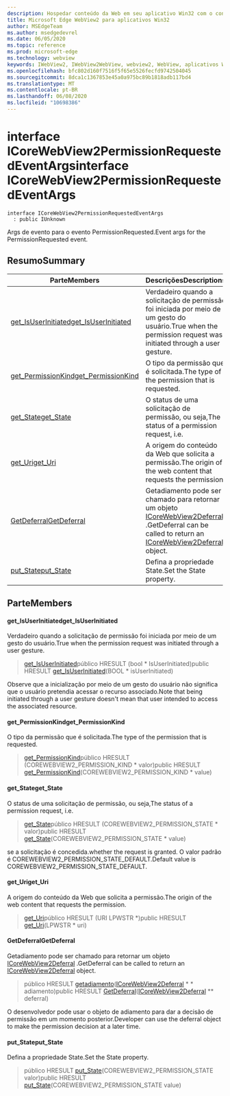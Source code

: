 ```yaml
---
description: Hospedar conteúdo da Web em seu aplicativo Win32 com o controle WebView2 do Microsoft Edge
title: Microsoft Edge WebView2 para aplicativos Win32
author: MSEdgeTeam
ms.author: msedgedevrel
ms.date: 06/05/2020
ms.topic: reference
ms.prod: microsoft-edge
ms.technology: webview
keywords: IWebView2, IWebView2WebView, webview2, WebView, aplicativos Win32, Win32, Edge, ICoreWebView2, ICoreWebView2Controller, controle do navegador, HTML Edge
ms.openlocfilehash: bfc802d160f7516f5f65e5526fecfd9742504045
ms.sourcegitcommit: 8dca1c1367853e45a0a975bc89b1818adb117bd4
ms.translationtype: MT
ms.contentlocale: pt-BR
ms.lasthandoff: 06/08/2020
ms.locfileid: "10698386"
---
```

# <span data-ttu-id="dbe38-104">interface ICoreWebView2PermissionRequestedEventArgs</span><span class="sxs-lookup"><span data-stu-id="dbe38-104">interface ICoreWebView2PermissionRequestedEventArgs</span></span> 

```
interface ICoreWebView2PermissionRequestedEventArgs
  : public IUnknown
```

<span data-ttu-id="dbe38-105">Args de evento para o evento PermissionRequested.</span><span class="sxs-lookup"><span data-stu-id="dbe38-105">Event args for the PermissionRequested event.</span></span>

## <span data-ttu-id="dbe38-106">Resumo</span><span class="sxs-lookup"><span data-stu-id="dbe38-106">Summary</span></span>

 <span data-ttu-id="dbe38-107">Parte</span><span class="sxs-lookup"><span data-stu-id="dbe38-107">Members</span></span>                        | <span data-ttu-id="dbe38-108">Descrições</span><span class="sxs-lookup"><span data-stu-id="dbe38-108">Descriptions</span></span>
--------------------------------|---------------------------------------------
[<span data-ttu-id="dbe38-109">get_IsUserInitiated</span><span class="sxs-lookup"><span data-stu-id="dbe38-109">get_IsUserInitiated</span></span>](#get_isuserinitiated) | <span data-ttu-id="dbe38-110">Verdadeiro quando a solicitação de permissão foi iniciada por meio de um gesto do usuário.</span><span class="sxs-lookup"><span data-stu-id="dbe38-110">True when the permission request was initiated through a user gesture.</span></span>
[<span data-ttu-id="dbe38-111">get_PermissionKind</span><span class="sxs-lookup"><span data-stu-id="dbe38-111">get_PermissionKind</span></span>](#get_permissionkind) | <span data-ttu-id="dbe38-112">O tipo da permissão que é solicitada.</span><span class="sxs-lookup"><span data-stu-id="dbe38-112">The type of the permission that is requested.</span></span>
[<span data-ttu-id="dbe38-113">get_State</span><span class="sxs-lookup"><span data-stu-id="dbe38-113">get_State</span></span>](#get_state) | <span data-ttu-id="dbe38-114">O status de uma solicitação de permissão, ou seja,</span><span class="sxs-lookup"><span data-stu-id="dbe38-114">The status of a permission request, i.e.</span></span>
[<span data-ttu-id="dbe38-115">get_Uri</span><span class="sxs-lookup"><span data-stu-id="dbe38-115">get_Uri</span></span>](#get_uri) | <span data-ttu-id="dbe38-116">A origem do conteúdo da Web que solicita a permissão.</span><span class="sxs-lookup"><span data-stu-id="dbe38-116">The origin of the web content that requests the permission.</span></span>
[<span data-ttu-id="dbe38-117">GetDeferral</span><span class="sxs-lookup"><span data-stu-id="dbe38-117">GetDeferral</span></span>](#getdeferral) | <span data-ttu-id="dbe38-118">Getadiamento pode ser chamado para retornar um objeto [ICoreWebView2Deferral](icorewebview2deferral.md) .</span><span class="sxs-lookup"><span data-stu-id="dbe38-118">GetDeferral can be called to return an [ICoreWebView2Deferral](icorewebview2deferral.md) object.</span></span>
[<span data-ttu-id="dbe38-119">put_State</span><span class="sxs-lookup"><span data-stu-id="dbe38-119">put_State</span></span>](#put_state) | <span data-ttu-id="dbe38-120">Defina a propriedade State.</span><span class="sxs-lookup"><span data-stu-id="dbe38-120">Set the State property.</span></span>

## <span data-ttu-id="dbe38-121">Parte</span><span class="sxs-lookup"><span data-stu-id="dbe38-121">Members</span></span>

#### <span data-ttu-id="dbe38-122">get_IsUserInitiated</span><span class="sxs-lookup"><span data-stu-id="dbe38-122">get_IsUserInitiated</span></span> 

<span data-ttu-id="dbe38-123">Verdadeiro quando a solicitação de permissão foi iniciada por meio de um gesto do usuário.</span><span class="sxs-lookup"><span data-stu-id="dbe38-123">True when the permission request was initiated through a user gesture.</span></span>

> <span data-ttu-id="dbe38-124">[get_IsUserInitiated](#get_isuserinitiated)público HRESULT (bool \* IsUserInitiated)</span><span class="sxs-lookup"><span data-stu-id="dbe38-124">public HRESULT [get_IsUserInitiated](#get_isuserinitiated)(BOOL \* isUserInitiated)</span></span>

<span data-ttu-id="dbe38-125">Observe que a inicialização por meio de um gesto do usuário não significa que o usuário pretendia acessar o recurso associado.</span><span class="sxs-lookup"><span data-stu-id="dbe38-125">Note that being initiated through a user gesture doesn't mean that user intended to access the associated resource.</span></span>

#### <span data-ttu-id="dbe38-126">get_PermissionKind</span><span class="sxs-lookup"><span data-stu-id="dbe38-126">get_PermissionKind</span></span> 

<span data-ttu-id="dbe38-127">O tipo da permissão que é solicitada.</span><span class="sxs-lookup"><span data-stu-id="dbe38-127">The type of the permission that is requested.</span></span>

> <span data-ttu-id="dbe38-128">[get_PermissionKind](#get_permissionkind)público HRESULT (COREWEBVIEW2_PERMISSION_KIND \* valor)</span><span class="sxs-lookup"><span data-stu-id="dbe38-128">public HRESULT [get_PermissionKind](#get_permissionkind)(COREWEBVIEW2_PERMISSION_KIND \* value)</span></span>

#### <span data-ttu-id="dbe38-129">get_State</span><span class="sxs-lookup"><span data-stu-id="dbe38-129">get_State</span></span> 

<span data-ttu-id="dbe38-130">O status de uma solicitação de permissão, ou seja,</span><span class="sxs-lookup"><span data-stu-id="dbe38-130">The status of a permission request, i.e.</span></span>

> <span data-ttu-id="dbe38-131">[get_State](#get_state)público HRESULT (COREWEBVIEW2_PERMISSION_STATE \* valor)</span><span class="sxs-lookup"><span data-stu-id="dbe38-131">public HRESULT [get_State](#get_state)(COREWEBVIEW2_PERMISSION_STATE \* value)</span></span>

<span data-ttu-id="dbe38-132">se a solicitação é concedida.</span><span class="sxs-lookup"><span data-stu-id="dbe38-132">whether the request is granted.</span></span> <span data-ttu-id="dbe38-133">O valor padrão é COREWEBVIEW2_PERMISSION_STATE_DEFAULT.</span><span class="sxs-lookup"><span data-stu-id="dbe38-133">Default value is COREWEBVIEW2_PERMISSION_STATE_DEFAULT.</span></span>

#### <span data-ttu-id="dbe38-134">get_Uri</span><span class="sxs-lookup"><span data-stu-id="dbe38-134">get_Uri</span></span> 

<span data-ttu-id="dbe38-135">A origem do conteúdo da Web que solicita a permissão.</span><span class="sxs-lookup"><span data-stu-id="dbe38-135">The origin of the web content that requests the permission.</span></span>

> <span data-ttu-id="dbe38-136">[get_Uri](#get_uri)público HRESULT (URI LPWSTR \*)</span><span class="sxs-lookup"><span data-stu-id="dbe38-136">public HRESULT [get_Uri](#get_uri)(LPWSTR \* uri)</span></span>

#### <span data-ttu-id="dbe38-137">GetDeferral</span><span class="sxs-lookup"><span data-stu-id="dbe38-137">GetDeferral</span></span> 

<span data-ttu-id="dbe38-138">Getadiamento pode ser chamado para retornar um objeto [ICoreWebView2Deferral](icorewebview2deferral.md) .</span><span class="sxs-lookup"><span data-stu-id="dbe38-138">GetDeferral can be called to return an [ICoreWebView2Deferral](icorewebview2deferral.md) object.</span></span>

> <span data-ttu-id="dbe38-139">público HRESULT [getadiamento](#getdeferral)([ICoreWebView2Deferral](icorewebview2deferral.md) \* \* adiamento)</span><span class="sxs-lookup"><span data-stu-id="dbe38-139">public HRESULT [GetDeferral](#getdeferral)([ICoreWebView2Deferral](icorewebview2deferral.md) \*\* deferral)</span></span>

<span data-ttu-id="dbe38-140">O desenvolvedor pode usar o objeto de adiamento para dar a decisão de permissão em um momento posterior.</span><span class="sxs-lookup"><span data-stu-id="dbe38-140">Developer can use the deferral object to make the permission decision at a later time.</span></span>

#### <span data-ttu-id="dbe38-141">put_State</span><span class="sxs-lookup"><span data-stu-id="dbe38-141">put_State</span></span> 

<span data-ttu-id="dbe38-142">Defina a propriedade State.</span><span class="sxs-lookup"><span data-stu-id="dbe38-142">Set the State property.</span></span>

> <span data-ttu-id="dbe38-143">público HRESULT [put_State](#put_state)(COREWEBVIEW2_PERMISSION_STATE valor)</span><span class="sxs-lookup"><span data-stu-id="dbe38-143">public HRESULT [put_State](#put_state)(COREWEBVIEW2_PERMISSION_STATE value)</span></span>

